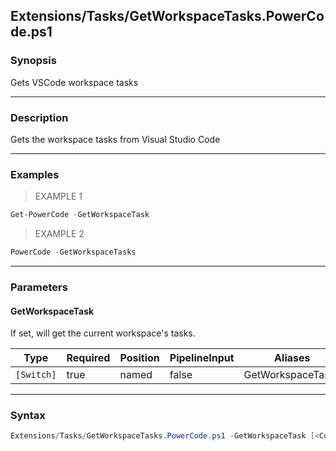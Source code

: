 Extensions/Tasks/GetWorkspaceTasks.PowerCode.ps1
------------------------------------------------




### Synopsis
Gets VSCode workspace tasks



---


### Description

Gets the workspace tasks from Visual Studio Code



---


### Examples
> EXAMPLE 1

```PowerShell
Get-PowerCode -GetWorkspaceTask
```
> EXAMPLE 2

```PowerShell
PowerCode -GetWorkspaceTasks
```


---


### Parameters
#### **GetWorkspaceTask**

If set, will get the current workspace's tasks.






|Type      |Required|Position|PipelineInput|Aliases          |
|----------|--------|--------|-------------|-----------------|
|`[Switch]`|true    |named   |false        |GetWorkspaceTasks|





---


### Syntax
```PowerShell
Extensions/Tasks/GetWorkspaceTasks.PowerCode.ps1 -GetWorkspaceTask [<CommonParameters>]
```

